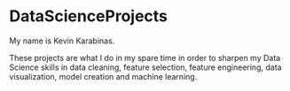 # DataScienceProjects
My name is Kevin Karabinas.

These projects are what I do in my spare time in order to sharpen my Data Science skills in data cleaning, feature selection, feature engineering, data visualization, model creation and machine learning.

